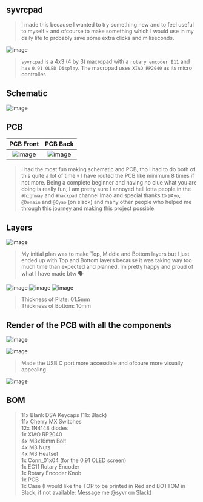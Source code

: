 ## syvrcpad
> I made this because I wanted to try something new and to feel useful to myself 💀 and ofcourse to make something which I would use in my daily life to probably save some extra clicks and miliseconds.

![image](/assets/syvrcpad.JPG)
> `syvrcpad` is a 4x3 (4 by 3) macropad with a `rotary encoder E11` and has `0.91 OLED Display`. The macropad uses `XIAO RP2040` as its micro controller.

## Schematic
![image](/assets/schematic.png)

## PCB
PCB Front           |  PCB Back
:-------------------------:|:-------------------------:|
![image](/assets/pcb_front.png)    |  ![image](/assets/pcb_back.png)
> I had the most fun making schematic and PCB, tho I had to do both of this quite a lot of time 💀 I have routed the PCB like minimum 8 times if not more. Being a complete beginner and having no clue what you are doing is really fun, I am pretty sure I annoyed hell lotta people in the `#highway` and `#hackpad` channel lmao and special thanks to `@Ayo`, `@Domain` and `@Cyao` (on slack) and many other people who helped me through this journey and making this project possible.

## Layers
![image](/assets/layers.JPG)
> My initial plan was to make Top, Middle and Bottom layers but I just ended up with Top and Bottom layers because it was taking way too much time than expected and planned. Im pretty happy and proud of what I have made btw 🗣


![image](/assets/plate.JPG)
![image](/assets/base.JPG)
![image](/assets/case.JPG)
> Thickness of Plate: 01.5mm  
> Thickness of Bottom: 10mm  

## Render of the PCB with all the components
![image](/assets/pcb_render.JPG)

![image](/assets/side.JPG)
> Made the USB C port more accessible and ofcoure more visually appealing

![image](/assets/over.JPG)


## BOM
> 11x Blank DSA Keycaps (11x Black)  
> 11x Cherry MX Switches  
> 12x 1N4148 diodes  
> 1x XIAO RP2040  
> 4x M3x16mm Bolt  
> 4x M3 Nuts  
> 4x M3 Heatset  
> 1x Conn_01x04 (for the 0.91 OLED screen)  
> 1x EC11 Rotary Encoder  
> 1x Rotary Encoder Knob  
> 1x PCB  
> 1x Case (I would like the TOP to be printed in Red and BOTTOM in Black, if not available: Message me @syvr on Slack)
